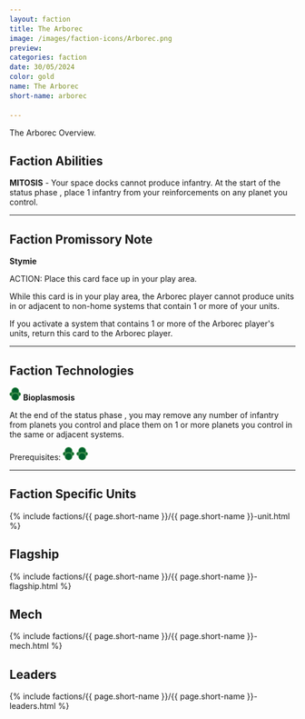 ```yaml
---
layout: faction
title: The Arborec
image: /images/faction-icons/Arborec.png
preview: 
categories: faction
date: 30/05/2024
color: gold
name: The Arborec
short-name: arborec

---
```

The Arborec Overview.
## Faction Abilities
**MITOSIS** - Your space docks cannot produce infantry.  At the start of the status phase , place 1 infantry from your reinforcements on any planet you control.

___

## Faction Promissory Note
**Stymie** 

ACTION: Place this card face up in your play area.

While this card is in your play area, the Arborec player cannot produce units in or adjacent to non-home systems that contain 1 or more of your units.

If you activate a system that contains 1 or more of the Arborec player's units, return this card to the Arborec player.

___

## Faction Technologies
![](/images/tech-icon/tech_biotic.png) **Bioplasmosis**

At the end of the status phase , you may remove any number of infantry from planets you control and place them on 1 or more planets you control in the same or adjacent systems.

Prerequisites: ![](/images/tech-icon/tech_biotic.png) ![](/images/tech-icon/tech_biotic.png)

___

## Faction Specific Units

{% include factions/{{ page.short-name }}/{{ page.short-name }}-unit.html %}

## Flagship

 {% include factions/{{ page.short-name }}/{{ page.short-name }}-flagship.html %}

## Mech

 {% include factions/{{ page.short-name }}/{{ page.short-name }}-mech.html %}

## Leaders

 {% include factions/{{ page.short-name }}/{{ page.short-name }}-leaders.html %}